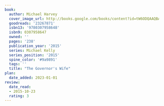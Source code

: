 ```yaml
---
book:
  author: Michael Harvey
  cover_image_url: http://books.google.com/books/content?id=tW6ODQAAQBAJ&printsec=frontcover&img=1&zoom=1&edge=curl&source=gbs_api
  goodreads: '23267871'
  isbn13: '9780307958648'
  isbn9: 0307958647
  owned: ''
  pages: '238'
  publication_year: '2015'
  series: Michael Kelly
  series_position: '2015'
  spine_color: '#9a9891'
  tags: ''
  title: "The Governor's Wife"
plan:
  date_added: 2023-01-01
review:
  date_read:
  - 2015-10-23
  rating: 3
---
```


